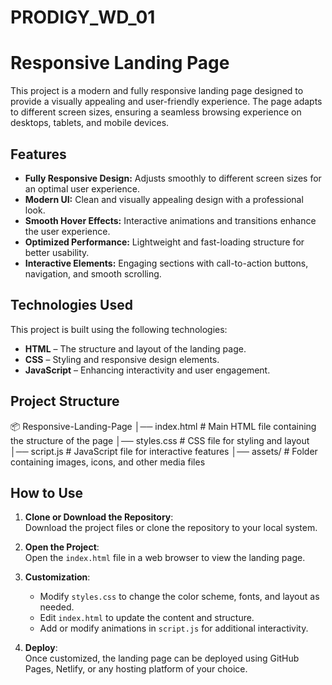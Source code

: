 # PRODIGY_WD_01
# Responsive Landing Page  

This project is a modern and fully responsive landing page designed to provide a visually appealing and user-friendly experience. The page adapts to different screen sizes, ensuring a seamless browsing experience on desktops, tablets, and mobile devices.  

## Features  
- **Fully Responsive Design:** Adjusts smoothly to different screen sizes for an optimal user experience.  
- **Modern UI:** Clean and visually appealing design with a professional look.  
- **Smooth Hover Effects:** Interactive animations and transitions enhance the user experience.  
- **Optimized Performance:** Lightweight and fast-loading structure for better usability.  
- **Interactive Elements:** Engaging sections with call-to-action buttons, navigation, and smooth scrolling.  

## Technologies Used  
This project is built using the following technologies:  
- **HTML** – The structure and layout of the landing page.  
- **CSS** – Styling and responsive design elements.  
- **JavaScript** – Enhancing interactivity and user engagement.  

## Project Structure  
📦 Responsive-Landing-Page
│── index.html # Main HTML file containing the structure of the page
│── styles.css # CSS file for styling and layout
│── script.js # JavaScript file for interactive features
│── assets/ # Folder containing images, icons, and other media files

## How to Use  
1. **Clone or Download the Repository**:  
   Download the project files or clone the repository to your local system.  

2. **Open the Project**:  
   Open the `index.html` file in a web browser to view the landing page.  

3. **Customization**:  
   - Modify `styles.css` to change the color scheme, fonts, and layout as needed.  
   - Edit `index.html` to update the content and structure.  
   - Add or modify animations in `script.js` for additional interactivity.  

4. **Deploy**:  
   Once customized, the landing page can be deployed using GitHub Pages, Netlify, or any hosting platform of your choice.  
